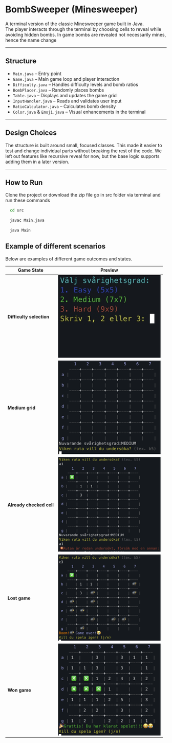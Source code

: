 # BombSweeper (Minesweeper)

A terminal version of the classic Minesweeper game built in Java.  
The player interacts through the terminal by choosing cells to reveal while avoiding hidden bombs.
In game bombs are revealed not necessarily mines, hence the name change 

---

## Structure

- `Main.java` – Entry point
- `Game.java` – Main game loop and player interaction
- `Difficulty.java` – Handles difficulty levels and bomb ratios
- `BombPlacer.java` – Randomly places bombs
- `Table.java` – Displays and updates the game grid
- `InputHandler.java` – Reads and validates user input
- `RatioCalculator.java` – Calculates bomb density
- `Color.java` & `Emoji.java` – Visual enhancements in the terminal

---

## Design Choices

The structure is built around small, focused classes.
This made it easier to test and change individual parts without breaking the rest of the code.
We left out features like recursive reveal for now, but the base logic supports adding them in a later version.

---

## How to Run

Clone the project or download the zip file
go in src folder via terminal and run these commands

```bash
  cd src
```

```bash
  javac Main.java
```

```bash
  java Main
```
## Example of different scenarios

Below are examples of different game outcomes and states.

| Game State               | Preview                                               |
|--------------------------|-------------------------------------------------------|
| **Difficulty selection** | <img src="./images/chooseDifficulty.png" width="320"> |
| **Medium grid**          | <img src="./images/mediumGrid.png" width="320">       |
| **Already checked cell** | <img src="./images/alreadyChecked.png" width="320">   |
| **Lost game**            | <img src="./images/lostGame.png" width="320">         |
| **Won game**             | <img src="./images/winGame.png" width="320">          |

